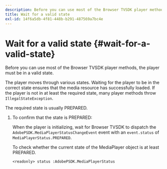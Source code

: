 ```yaml
---
description: Before you can use most of the Browser TVSDK player methods, the player must be in a valid state.
title: Wait for a valid state
exl-id: 14f6a5db-4f81-448b-b291-487569a7bc4e
---
```

# Wait for a valid state {#wait-for-a-valid-state}

Before you can use most of the Browser TVSDK player methods, the player must be in a valid state.

 The player moves through various states. Waiting for the player to be in the correct state ensures that the media resource has successfully loaded. If the player is not in at least the required state, many player methods throw `IllegalStateException`.

The required state is usually PREPARED. 

1. To confirm that the state is PREPARED:

   When the player is initializing, wait for Browser TVSDK to dispatch the `AdobePSDK.MediaPlayerStatusChangeEvent` event with an `event.status` of `MediaPlayerStatus.PREPARED`.

   To check whether the current state of the MediaPlayer object is at least PREPARED. 

   ```
   <readonly> status :AdobePSDK.MediaPlayerStatus
   ```
